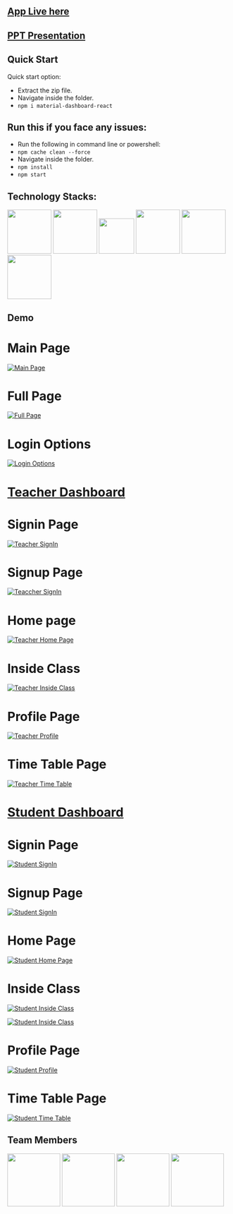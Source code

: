 ## [App Live here](https://learnzillaedu.netlify.app/)

## [PPT Presentation](https://drive.google.com/file/d/1Ovd_vqFKFMzPjbwH7P_m7YJ6HYKnMinp/view?usp=sharing)

## Quick Start

Quick start option:

- Extract the zip file.
- Navigate inside the folder.
- `npm i material-dashboard-react`

###

## Run this if you face any issues:

- Run the following in command line or powershell:
- `npm cache clean --force `
- Navigate inside the folder.
- `npm install`
- `npm start`

###

## Technology Stacks:

<img src="teachercode/src/assets/github/react.png" width="100" height="100"> <img src="teachercode/src/assets/github/django.png" width="100" height="100"> <img src="teachercode/src/assets/github/html.png" width="80" height="80"> <img src="teachercode/src/assets/github/css.png" width="100" height="100"> <img src="teachercode/src/assets/github/material-ui.png" width="100" height="100"> <img src="teachercode/src/assets/github/bootstrap.png" width="100" height="100">

###

## Demo

# Main Page

[![Main Page](teachercode/src/assets/github/mainpage.png)](https://learnzillaedu.netlify.app/)

# Full Page

[![Full Page](teachercode/src/assets/github/fullpage.png)](https://learnzillaedu.netlify.app/)

# Login Options

[![Login Options](teachercode/src/assets/github/loginoptions.png)](https://learnzillaedu.netlify.app/)

###

# [Teacher Dashboard](https://learnzilla-teacher.netlify.app/)

# Signin Page

[![Teacher SignIn](teachercode/src/assets/github/signin-teacher.png)](https://learnzilla-teacher.netlify.app/)

# Signup Page

[![Teaccher SignIn](teachercode/src/assets/github/signup-teacher.png)](https://learnzilla-teacher.netlify.app/)

# Home page

[![Teacher Home Page](teachercode/src/assets/github/home-teacher.png)](https://learnzilla-teacher.netlify.app/)

# Inside Class

[![Teacher Inside Class](teachercode/src/assets/github/inclass-teacher.png)](https://learnzilla-teacher.netlify.app/)

# Profile Page

[![Teacher Profile](teachercode/src/assets/github/profile-teacher.png)](https://learnzilla-teacher.netlify.app/)

# Time Table Page

[![Teacher Time Table](teachercode/src/assets/github/timetable-teacher.png)](https://learnzilla-teacher.netlify.app/)

###

# [Student Dashboard](https://learnzilla-student.netlify.app/)

# Signin Page
[![Student SignIn](teachercode/src/assets/github/signin-student.png)](https://learnzilla-student.netlify.app/)

# Signup Page

[![Student SignIn](teachercode/src/assets/github/signup-student.png)](https://learnzilla-student.netlify.app/)

# Home Page

[![Student Home Page](teachercode/src/assets/github/home-student.png)](https://learnzilla-student.netlify.app/)

# Inside Class

[![Student Inside Class](teachercode/src/assets/github/inclass-student1.png)](https://learnzilla-student.netlify.app/)

[![Student Inside Class](teachercode/src/assets/github/inclass-student2.png)](https://learnzilla-student.netlify.app/)

# Profile Page

[![Student Profile](teachercode/src/assets/github/profile-student.png)](https://learnzilla-student.netlify.app/)

# Time Table Page

[![Student Time Table](teachercode/src/assets/github/timetable-student.png)](https://learnzilla-student.netlify.app/)

## Team Members
<img src="teachercode/src/assets/img/tejas.png" width="120" height="120"> <img src="teachercode/src/assets/img/aditya.png" width="120" height="120"> <img src="teachercode/src/assets/img/rishabh.png" width="120" height="120"> <img src="teachercode/src/assets/img/shreyas.png" width="120" height="120">

